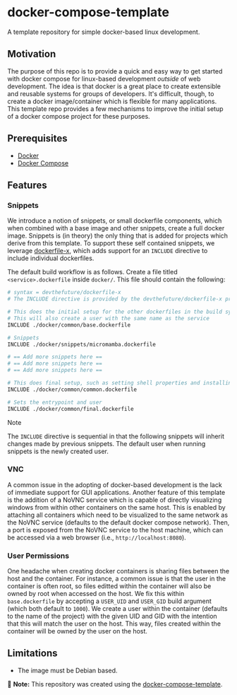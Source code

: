 # docker-compose-template

A template repository for simple docker-based linux development.

## Motivation

The purpose of this repo is to provide a quick and easy way to get started with docker compose for linux-based development _outside_ of web development. The idea is that docker is a great place to create extensible and reusable systems for groups of developers. It's difficult, though, to create a docker image/container which is flexible for many applications. This template repo provides a few mechanisms to improve the initial setup of a docker compose project for these purposes.

## Prerequisites

- [Docker](https://docs.docker.com/get-docker/)
- [Docker Compose](https://docs.docker.com/compose/install/)

## Features

### Snippets

We introduce a notion of snippets, or small dockerfile components, which when combined with a base image and other snippets, create a full docker image. Snippets is (in theory) the only thing that is added for projects which derive from this template. To support these self contained snippets, we leverage [dockerfile-x](https://github.com/devthefuture-org/dockerfile-x), which adds support for an `INCLUDE` directive to include individual dockerfiles.

The default build workflow is as follows. Create a file titled `<service>.dockerfile` inside `docker/`. This file should contain the following:

```dockerfile
# syntax = devthefuture/dockerfile-x
# The INCLUDE directive is provided by the devthefuture/dockerfile-x project

# This does the initial setup for the other dockerfiles in the build system.
# This will also create a user with the same name as the service
INCLUDE ./docker/common/base.dockerfile

# Snippets
INCLUDE ./docker/snippets/micromamba.dockerfile

# == Add more snippets here ==
# == Add more snippets here ==
# == Add more snippets here ==

# This does final setup, such as setting shell properties and installing final dependencies
INCLUDE ./docker/common/common.dockerfile

# Sets the entrypoint and user
INCLUDE ./docker/common/final.dockerfile
```

> [!NOTE]
> The `INCLUDE` directive is sequential in that the following snippets will inherit changes made by previous snippets. The default user when running snippets is the newly created user.

### VNC

A common issue in the adopting of docker-based development is the lack of immediate support for GUI applications. Another feature of this template is the addition of a NoVNC service which is capable of directly visualizing windows from within other containers on the same host. This is enabled by attaching all containers which need to be visualized to the same network as the NoVNC service (defaults to the default docker compose network). Then, a port is exposed from the NoVNC service to the host machine, which can be accessed via a web browser (i.e., `http://localhost:8080`).

### User Permissions

One headache when creating docker containers is sharing files between the host and the container. For instance, a common issue is that the user in the container is often root, so files editted within the container will also be owned by root when accessed on the host. We fix this within `base.dockerfile` by accepting a `USER_UID` and `USER_GID` build argument (which both default to `1000`). We create a user within the container (defaults to the name of the project) with the given UID and GID with the intention that this will match the user on the host. This way, files created within the container will be owned by the user on the host.

## Limitations

- The image must be Debian based.

📝 **Note:** This repository was created using the [docker-compose-template](https://github.com/AaronYoung5/docker-compose-template).  